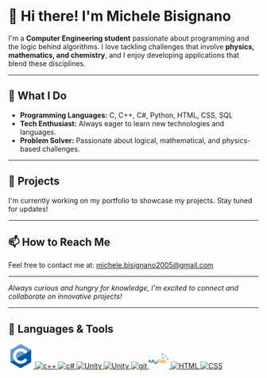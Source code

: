 # 👋 Hi there! I'm **Michele Bisignano**

I'm a **Computer Engineering student** passionate about programming and the logic behind algorithms. I love tackling challenges that involve **physics, mathematics, and chemistry**, and I enjoy developing applications that blend these disciplines.

---

## 🚀 What I Do
- **Programming Languages:** C, C++, C#, Python, HTML, CSS, SQL
- **Tech Enthusiast:** Always eager to learn new technologies and languages.
- **Problem Solver:** Passionate about logical, mathematical, and physics-based challenges.

---

## 📂 Projects
I'm currently working on my portfolio to showcase my projects. Stay tuned for updates!

---

## 📫 How to Reach Me
Feel free to contact me at: [michele.bisignano2005@gmail.com](mailto:michele.bisignano2005@gmail.com)

---

*Always curious and hungry for knowledge, I'm excited to connect and collaborate on innovative projects!*

---

## 🔧 Languages & Tools
<p align="left">
<a href="https://www.cprogramming.com/" target="_blank" rel="noreferrer"> <img src="https://raw.githubusercontent.com/devicons/devicon/master/icons/c/c-original.svg" alt="c" width="50" height="50"/> </a>
<a href="https://cplusplus.com/" target="_blank" rel="noreferrer"> <img src="https://img.icons8.com/?size=100&id=40669&format=png&color=000000" alt="c++" width="50" height="50"/> </a>
<a href="https://dotnet.microsoft.com/it-it/languages/csharp" target="_blank" rel="noreferrer"> <img src="https://img.icons8.com/?size=100&id=45490&format=png&color=000000" alt="c#" width="50" height="50"/> </a>
<a href="https://unity.com/" target="_blank" rel="noreferrer"> <img src="https://img.icons8.com/?size=100&id=P08kExl7rixR&format=png&color=000000" alt="Unity" width="50" height="50"/> </a>
<a href="https://www.python.org/" target="_blank" rel="noreferrer"> <img src="https://img.icons8.com/?size=100&id=13441&format=png&color=000000" alt="Unity" width="50" height="50"/> </a>
<a href="https://git-scm.com/" target="_blank" rel="noreferrer"> <img src="https://www.vectorlogo.zone/logos/git-scm/git-scm-icon.svg" alt="git" width="40" height="40"/> </a>
<a href="https://www.mysql.com/" target="_blank" rel="noreferrer"> <img src="https://raw.githubusercontent.com/devicons/devicon/master/icons/mysql/mysql-original-wordmark.svg" alt="mysql" width="40" height="40"/> </a>
<a href="https://html.com/html5/" target="_blank" rel="noreferrer"> <img src="https://img.icons8.com/?size=100&id=20909&format=png&color=000000" alt="HTML" width="50" height="50"/> </a>
<a href="https://css-tricks.com/" target="_blank" rel="noreferrer"> <img src="https://img.icons8.com/?size=100&id=21278&format=png&color=000000" alt="CSS" width="50" height="50"/> </a>
</p>

